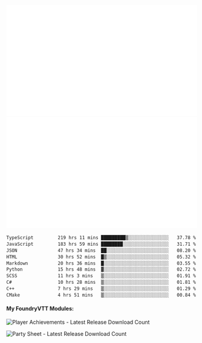 
![](https://raw.githubusercontent.com/eddiedover/ghstats/master/generated/overview.svg)
![](https://raw.githubusercontent.com/eddiedover/ghstats/master/generated/languages.svg)

<!--START_SECTION:waka-->

```txt
TypeScript         219 hrs 11 mins █████████▒░░░░░░░░░░░░░░░   37.78 %
JavaScript         183 hrs 59 mins ████████░░░░░░░░░░░░░░░░░   31.71 %
JSON               47 hrs 34 mins  ██░░░░░░░░░░░░░░░░░░░░░░░   08.20 %
HTML               30 hrs 52 mins  █▒░░░░░░░░░░░░░░░░░░░░░░░   05.32 %
Markdown           20 hrs 36 mins  █░░░░░░░░░░░░░░░░░░░░░░░░   03.55 %
Python             15 hrs 48 mins  ▓░░░░░░░░░░░░░░░░░░░░░░░░   02.72 %
SCSS               11 hrs 3 mins   ▒░░░░░░░░░░░░░░░░░░░░░░░░   01.91 %
C#                 10 hrs 28 mins  ▒░░░░░░░░░░░░░░░░░░░░░░░░   01.81 %
C++                7 hrs 29 mins   ▒░░░░░░░░░░░░░░░░░░░░░░░░   01.29 %
CMake              4 hrs 51 mins   ▒░░░░░░░░░░░░░░░░░░░░░░░░   00.84 %
```

<!--END_SECTION:waka-->

#### My FoundryVTT Modules:

  ![Player Achievements - Latest Release Download Count](https://img.shields.io/badge/dynamic/json?label=Player%20Achievements%20-%20Downloads@latest&query=assets%5B1%5D.download_count&url=https%3A%2F%2Fapi.github.com%2Frepos%2FEddieDover%2Ffvtt-player-achievements%2Freleases%2Flatest)

  ![Party Sheet - Latest Release Download Count](https://img.shields.io/badge/dynamic/json?label=Party%20Sheet%20-%20Downloads@latest&query=assets%5B1%5D.download_count&url=https%3A%2F%2Fapi.github.com%2Frepos%2FEddieDover%2Ffvtt-party-sheet%2Freleases%2Flatest)

<a rel="me" href="https://techhub.social/@EddieDover"></a>
